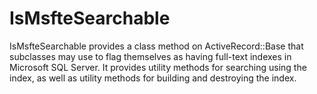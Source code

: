# IsMsfteSearchable

IsMsfteSearchable provides a class method on ActiveRecord::Base that
subclasses may use to flag themselves as having full-text indexes in
Microsoft SQL Server. It provides utility methods for searching using
the index, as well as utility methods for building and destroying the
index.

